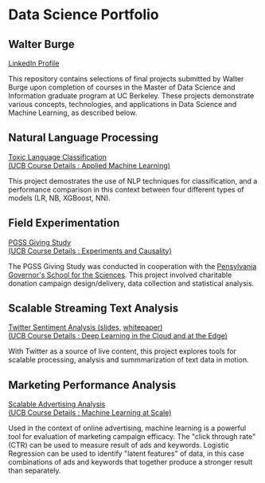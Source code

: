 

# Data Science Portfolio

## Walter Burge
[LinkedIn Profile](https://www.linkedin.com/in/waltburge/) 

This repository contains selections of final projects submitted by Walter Burge upon completion of courses in the Master of Data Science and Information graduate program at UC Berkeley. These projects demonstrate various concepts, technologies, and applications in Data Science and Machine Learning, as described below.
  
  

## Natural Language Processing


[Toxic Language Classification](UCBerkeley_Projects/W207/Toxic_Language.pdf)  
[(UCB Course Details : Applied Machine Learning)](https://www.ischool.berkeley.edu/courses/datasci/207)


This project demostrates the use of NLP techniques for classification, and a performance comparison in this context between four different types of models (LR, NB, XGBoost, NN).


## Field Experimentation


[PGSS Giving Study](UCBerkeley_Projects/W241/W241_Final_Project_PGSS_Giving_Study_Burge_Vadakkumkoor.pdf)  
[(UCB Course Details : Experiments and Causality)](https://www.ischool.berkeley.edu/courses/datasci/241)

The PGSS Giving Study was conducted in cooperation with the [Pensylvania Governor's School for the Sciences](http://sciences.pa-gov-schools.org/). This project involved charitable donation campaign design/delivery, data collection and statistical analysis.


## Scalable Streaming Text Analysis


[Twitter Sentiment Analysis (slides,](UCBerkeley_Projects/W251/w251_YATSA_slides.pdf) [whitepaper)](W251/w251_YATSA_whitepaper.pdf)  
[(UCB Course Details : Deep Learning in the Cloud and at the Edge)](https://www.ischool.berkeley.edu/courses/datasci/251)


With Twitter as a source of live content, this project explores tools for scalable processing, analysis and summmarization of text data in motion.


## Marketing Performance Analysis


[Scalable Advertising Analysis](UCBerkeley_Projects/W261/README.md)  
[(UCB Course Details : Machine Learning at Scale)](https://www.ischool.berkeley.edu/courses/datasci/251)

Used in the context of online advertising, machine learning is a powerful tool for evaluation of marketing campaign efficacy. The "click through rate" (CTR) can be used to measure result of ads and keywords. Logistic Regression can be used to identify "latent features" of data, in this case combinations of ads and keywords that together produce a stronger result than separately.



